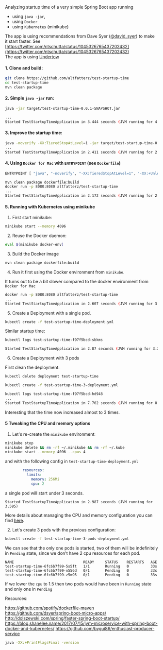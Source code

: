 Analyzing startup time of a very simple Spring Boot app running 

- using `java -jar`, 
- using `Docker` 
- using `Kubernetes` (minikube)

The app is using recommendations from Dave Syer ([@david_syer](https://twitter.com/david_syer)) to make it start faster. See [https://twitter.com/ntschutta/status/1045326765437202432](https://twitter.com/ntschutta/status/1045326765437202432)  
The app is using [Undertow](http://undertow.io/)

#### 1. Clone and build:

```bash
git clone https://github.com/altfatterz/test-startup-time
cd test-startup-time
mvn clean package
```

#### 2. Simple `java -jar` run:
```bash
java -jar target/test-startup-time-0.0.1-SNAPSHOT.jar

...
Started TestStartupTimeApplication in 3.444 seconds (JVM running for 4.038)
```

#### 3. Improve the startup time:

```bash
java -noverify -XX:TieredStopAtLevel=1 -jar target/test-startup-time-0.0.1-SNAPSHOT.jar
...
Started TestStartupTimeApplication in 2.411 seconds (JVM running for 2.828)
```

#### 4. Using `Docker for Mac` with `ENTRYPOINT` (see `Dockerfile`) 
```bash
ENTRYPOINT [ "java", "-noverify", "-XX:TieredStopAtLevel=1", "-XX:+UnlockExperimentalVMOptions", "-XX:+UseCGroupMemoryLimitForHeap", "-jar", "/app.jar"]
```

```bash
mvn clean package dockerfile:build
docker run -p 8080:8080 altfatterz/test-startup-time
...
Started TestStartupTimeApplication in 2.172 seconds (JVM running for 2.538)
```

#### 5. Running with Kubernetes using minikube

1. First start minikube: 

```bash
minikube start --memory 4096
```

2. Reuse the Docker daemon:

```bash
eval $(minikube docker-env)
```

3. Build the Docker image

```bash
mvn clean package dockerfile:build
```

4. Run it first using the Docker environment from `minikube`.
 
It turns out to be a bit slower compared to the docker environment from `Docker for Mac`

```bash
docker run -p 8080:8080 altfatterz/test-startup-time
...
Started TestStartupTimeApplication in 2.607 seconds (JVM running for 3.03)
``` 

5. Create a Deployment with a single pod.

```bash
kubectl create -f test-startup-time-deployment.yml
```

Similar startup time:

```bash
kubectl logs test-startup-time-f97f5bcd-sbkms

Started TestStartupTimeApplication in 2.87 seconds (JVM running for 3.332)
```

6. Create a Deployment with 3 pods

First clean the deployment:
```bash
kubectl delete deployment test-startup-time
```

```bash
kubectl create -f test-startup-time-3-deployment.yml
```

```bash
kubectl logs test-startup-time-f97f5bcd-hd948
...
Started TestStartupTimeApplication in 7.702 seconds (JVM running for 8.847)
```

Interesting that the time now increased almost to 3 times. 

#### 5 Tweaking the CPU and memory options

1. Let's re-create the `minikube` environment:

```bash
minikube stop
minikube delete && rm -rf ~/.minikube && rm -rf ~/.kube 
minikube start --memory 4096 --cpus 4
```

and with the following config in `test-startup-time-deployment.yml`

```yaml
        resources:
          limits:
            memory: 256Mi
            cpu: 2
```

a single pod will start under 3 seconds.

```
Started TestStartupTimeApplication in 2.987 seconds (JVM running for 3.585)
```

More details about managing the CPU and memory configuration you can find [here](https://kubernetes.io/docs/concepts/configuration/manage-compute-resources-container).

2. Let's create 3 pods with the previous configuration:

```bash
kubectl create -f test-startup-time-3-pods-deployment.yml
```

We can see that the only one pods is started, two of them will be indefinitely in `Pending` state, since we don't have 2 cpu resources for each pod.

```
NAME                                READY     STATUS    RESTARTS   AGE
test-startup-time-6fc6b7f99-5s5ft   1/1       Running   0          33s
test-startup-time-6fc6b7f99-n556d   0/1       Pending   0          33s
test-startup-time-6fc6b7f99-z5m95   0/1       Pending   0          33s
```

If we lower the `cpu` to 1.5 then two pods would have been in `Running` state and only one in `Pending`  




Resources:

https://github.com/spotify/dockerfile-maven
https://github.com/dsyer/spring-boot-micro-apps/
http://dolszewski.com/spring/faster-spring-boot-startup/
https://blog.shanelee.name/2017/07/15/jvm-microservice-with-spring-boot-docker-and-kubernetes/
https://github.com/bygui86/enthusiast-producer-service
```bash
java -XX:+PrintFlagsFinal -version
```

